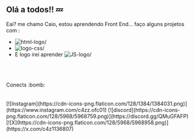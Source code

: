 ## Olá a todos!! :zzz:


Eai? me chamo Caio, estou aprendendo Front End... faço alguns projetos com :
- <img src="https://img.shields.io/badge/HTML-239120?style=for-the-badge&logo=html5&logoColor=white" alt=html-logo/>
- <img src="https://img.shields.io/badge/CSS-239120?&style=for-the-badge&logo=css3&logoColor=white" alt=logo-css/>
- E logo irei aprender <img src="https://img.shields.io/badge/JavaScript-F7DF1E?style=for-the-badge&logo=javascript&logoColor=black" alt=JS-logo/>
<br>
<br>
<br>
Conects :bomb:
<br>
<br>
<br>
   [![Instagram](https://cdn-icons-png.flaticon.com/128/1384/1384031.png)](https://www.instagram.com/c4zz.ofc01)
   [![discord](https://cdn-icons-png.flaticon.com/128/5968/5968759.png)](https://discord.gg/QMuGFAFP)
   [![X](https://cdn-icons-png.flaticon.com/128/5968/5968958.png)](https://x.com/c4z1136807)
  
<br>

